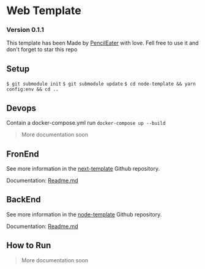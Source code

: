 # Web Template
### Version 0.1.1
This template has been Made by [PencilEater](https://github.com/PencilEater) with love.
Fell free to use it and don't forget to star this repo

## Setup
`$ git submodule init`
`$ git submodule update`
`$ cd node-template && yarn config:env && cd ..`

## Devops
Contain a docker-compose.yml
run `docker-compose up --build`
>More documentation soon
## FronEnd
See more information in the [next-template](https://github.com/PencilEater/next-template/tree/master) Github repository.

Documentation: [Readme.md](https://github.com/PencilEater/node-template/blob/master/README.md)
## BackEnd
See more information in the [node-template](https://github.com/PencilEater/node-template/tree/master) Github repository.

Documentation: [Readme.md](https://github.com/PencilEater/node-template/blob/master/README.md)
## How to Run
> More documentation soon